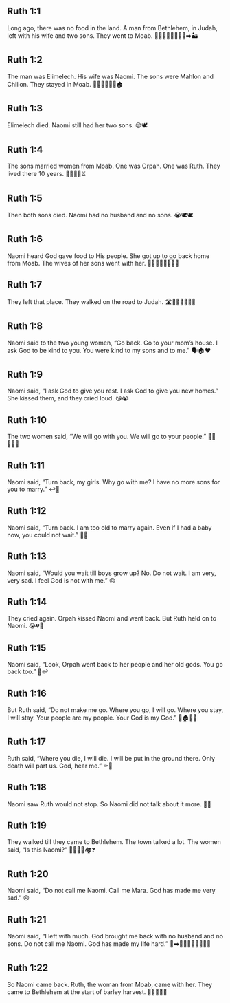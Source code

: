 ## Ruth 1:1
Long ago, there was no food in the land. A man from Bethlehem, in Judah, left with his wife and two sons. They went to Moab. 🌾❌🍞🚶‍♂️👩‍👦‍👦➡️🏜️
## Ruth 1:2
The man was Elimelech. His wife was Naomi. The sons were Mahlon and Chilion. They stayed in Moab. 🧑‍🦳👩‍🦳👦👦🏠
## Ruth 1:3
Elimelech died. Naomi still had her two sons. 😢🕊️
## Ruth 1:4
The sons married women from Moab. One was Orpah. One was Ruth. They lived there 10 years. 💍💍🧕🧕⏳
## Ruth 1:5
Then both sons died. Naomi had no husband and no sons. 😭🕊️🕊️
## Ruth 1:6
Naomi heard God gave food to His people. She got up to go back home from Moab. The wives of her sons went with her. 🍞🙏🚶‍♀️🚶‍♀️🚶‍♀️
## Ruth 1:7
They left that place. They walked on the road to Judah. 🛣️🚶‍♀️🚶‍♀️🚶‍♀️
## Ruth 1:8
Naomi said to the two young women, “Go back. Go to your mom’s house. I ask God to be kind to you. You were kind to my sons and to me.” 🗣️🏠❤️
## Ruth 1:9
Naomi said, “I ask God to give you rest. I ask God to give you new homes.” She kissed them, and they cried loud. 😘😭
## Ruth 1:10
The two women said, “We will go with you. We will go to your people.” 🚶‍♀️🚶‍♀️🤝
## Ruth 1:11
Naomi said, “Turn back, my girls. Why go with me? I have no more sons for you to marry.” ↩️💬
## Ruth 1:12
Naomi said, “Turn back. I am too old to marry again. Even if I had a baby now, you could not wait.” 🔄👵
## Ruth 1:13
Naomi said, “Would you wait till boys grow up? No. Do not wait. I am very, very sad. I feel God is not with me.” 😔
## Ruth 1:14
They cried again. Orpah kissed Naomi and went back. But Ruth held on to Naomi. 😭💔🤝
## Ruth 1:15
Naomi said, “Look, Orpah went back to her people and her old gods. You go back too.” 👀↩️
## Ruth 1:16
But Ruth said, “Do not make me go. Where you go, I will go. Where you stay, I will stay. Your people are my people. Your God is my God.” 👣🏠🤝🙏
## Ruth 1:17
Ruth said, “Where you die, I will die. I will be put in the ground there. Only death will part us. God, hear me.” ⚰️🤍
## Ruth 1:18
Naomi saw Ruth would not stop. So Naomi did not talk about it more. 👀🤫
## Ruth 1:19
They walked till they came to Bethlehem. The town talked a lot. The women said, “Is this Naomi?” 🚶‍♀️🚶‍♀️🏘️❓
## Ruth 1:20
Naomi said, “Do not call me Naomi. Call me Mara. God has made me very sad.” 😢
## Ruth 1:21
Naomi said, “I left with much. God brought me back with no husband and no sons. Do not call me Naomi. God has made my life hard.” 👐➡️🫙❌👨‍🦳❌👦❌👦
## Ruth 1:22
So Naomi came back. Ruth, the woman from Moab, came with her. They came to Bethlehem at the start of barley harvest. 🚶‍♀️🚶‍♀️🌾

